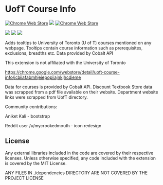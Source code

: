 # UofT Course Info

[![Chrome Web Store](https://img.shields.io/chrome-web-store/v/jcbiiafabmhjeiepopiiajnkjhcdieme.svg)](https://chrome.google.com/webstore/detail/uoft-course-info/jcbiiafabmhjeiepopiiajnkjhcdieme) [![](https://img.shields.io/chrome-web-store/rating/jcbiiafabmhjeiepopiiajnkjhcdieme.svg)](https://chrome.google.com/webstore/detail/uoft-course-info/jcbiiafabmhjeiepopiiajnkjhcdieme) [![Chrome Web Store](https://img.shields.io/chrome-web-store/users/jcbiiafabmhjeiepopiiajnkjhcdieme.svg)](https://chrome.google.com/webstore/detail/uoft-course-info/jcbiiafabmhjeiepopiiajnkjhcdieme) 


[![](https://img.shields.io/amo/v/uoft-course-info.svg)](https://addons.mozilla.org/en-US/firefox/addon/uoft-course-info/) [![](https://img.shields.io/amo/rating/uoft-course-info.svg)](https://addons.mozilla.org/en-US/firefox/addon/uoft-course-info/) [![](https://img.shields.io/amo/users/uoft-course-info.svg)](https://addons.mozilla.org/en-US/firefox/addon/uoft-course-info/)

Adds tooltips to University of Toronto (U of T) courses mentioned on any webpage. Tooltips contain course information such as prerequisites, exclusions, breadths etc. Data provided by Cobalt API

This extension is not affiliated with the University of Toronto

https://chrome.google.com/webstore/detail/uoft-course-info/jcbiiafabmhjeiepopiiajnkjhcdieme

Data for courses is provided by Cobalt API. Discount Textbook Store data was scrapped from a pdf file available on their website. Department website links were scrapped from UofT directory.

Community contributions:

Aniket Kali - bootstrap

Reddit user /u/mycrookedmouth - icon redesign

## License

Any external libraries included in the code are covered by their respective licenses. 
Unless otherwise specified, any code included with the extension is covered by the MIT License.

ANY FILES IN ./dependencies DIRECTORY ARE NOT COVERED BY THE PROJECT LICENSE

